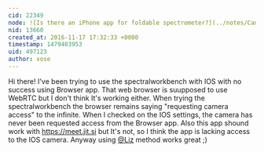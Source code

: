 ```yaml
---
cid: 22349
node: ![Is there an iPhone app for foldable spectrometer?](../notes/CanfieldC/10-27-2016/is-there-an-iphone-app-for-foldable-spectrometer)
nid: 13660
created_at: 2016-11-17 17:32:33 +0000
timestamp: 1479403953
uid: 497123
author: xose
---
```


Hi there! I've been trying to use the spectralworkbench with IOS with no success using Browser app. That web browser is suupposed to use WebRTC but I don't think It's working either. When trying the spectralworkbench the browser remains saying "requesting camera access" to the infinite. When I checked on the IOS settings, the camera has never been requested access from the Browser app. Also this app shound work with https://meet.jit.si but It's not, so I think the app is lacking access to the IOS camera. Anyway using [@Liz](/profile/Liz) method works great ;)